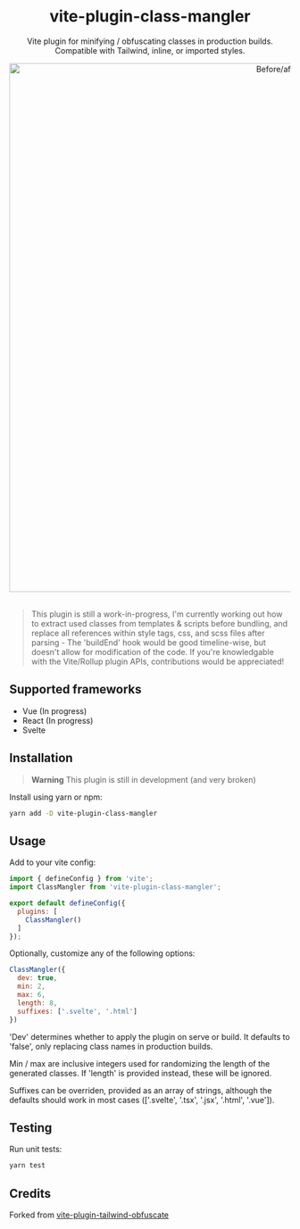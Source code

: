 <div align='center'>
  <h1>vite-plugin-class-mangler</h1>
  <p>Vite plugin for minifying / obfuscating classes in production builds. Compatible with Tailwind, inline, or imported styles.</p>
  <img width="948" alt="Before/after" src="https://user-images.githubusercontent.com/34040324/182059296-031701cf-da83-4b34-a232-9e9b52c97b56.png">
</div>

<br />

> This plugin is still a work-in-progress, I'm currently working out how to extract used classes from templates & scripts before bundling, and replace all references within style tags, css, and scss files after parsing - The 'buildEnd' hook would be good timeline-wise, but doesn't allow for modification of the code. If you're knowledgable with the Vite/Rollup plugin APIs, contributions would be appreciated!

## Supported frameworks

- Vue (In progress)
- React (In progress)
- Svelte

## Installation

> **Warning**
> This plugin is still in development (and very broken)

Install using yarn or npm:
```bash
yarn add -D vite-plugin-class-mangler
```

## Usage

Add to your vite config:

```js
import { defineConfig } from 'vite';
import ClassMangler from 'vite-plugin-class-mangler';

export default defineConfig({
  plugins: [
    ClassMangler()
  ]
});
```

Optionally, customize any of the following options:

```js
ClassMangler({
  dev: true,
  min: 2,
  max: 6,
  length: 8,
  suffixes: ['.svelte', '.html']
})
```

'Dev' determines whether to apply the plugin on serve or build. It defaults to 'false', only replacing class names in production builds.

Min / max are inclusive integers used for randomizing the length of the generated classes. If 'length' is provided instead, these will be ignored.

Suffixes can be overriden, provided as an array of strings, although the defaults should work in most cases (['.svelte', '.tsx', '.jsx', '.html', '.vue']).

## Testing

Run unit tests:

```bash
yarn test
```

## Credits

Forked from [vite-plugin-tailwind-obfuscate](https://github.com/misbahansori/vite-plugin-tailwind-obfuscate)
